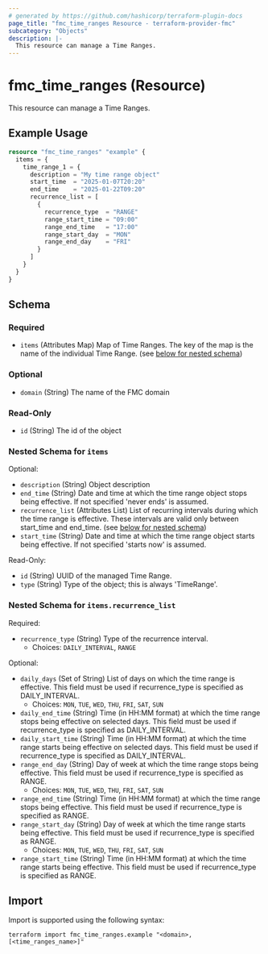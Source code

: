 ```yaml
---
# generated by https://github.com/hashicorp/terraform-plugin-docs
page_title: "fmc_time_ranges Resource - terraform-provider-fmc"
subcategory: "Objects"
description: |-
  This resource can manage a Time Ranges.
---
```


# fmc_time_ranges (Resource)

This resource can manage a Time Ranges.

## Example Usage

```terraform
resource "fmc_time_ranges" "example" {
  items = {
    time_range_1 = {
      description = "My time range object"
      start_time  = "2025-01-07T20:20"
      end_time    = "2025-01-22T09:20"
      recurrence_list = [
        {
          recurrence_type  = "RANGE"
          range_start_time = "09:00"
          range_end_time   = "17:00"
          range_start_day  = "MON"
          range_end_day    = "FRI"
        }
      ]
    }
  }
}
```

<!-- schema generated by tfplugindocs -->
## Schema

### Required

- `items` (Attributes Map) Map of Time Ranges. The key of the map is the name of the individual Time Range. (see [below for nested schema](#nestedatt--items))

### Optional

- `domain` (String) The name of the FMC domain

### Read-Only

- `id` (String) The id of the object

<a id="nestedatt--items"></a>
### Nested Schema for `items`

Optional:

- `description` (String) Object description
- `end_time` (String) Date and time at which the time range object stops being effective. If not specified 'never ends' is assumed.
- `recurrence_list` (Attributes List) List of recurring intervals during which the time range is effective. These intervals are valid only between start_time and end_time. (see [below for nested schema](#nestedatt--items--recurrence_list))
- `start_time` (String) Date and time at which the time range object starts being effective. If not specified 'starts now' is assumed.

Read-Only:

- `id` (String) UUID of the managed Time Range.
- `type` (String) Type of the object; this is always 'TimeRange'.

<a id="nestedatt--items--recurrence_list"></a>
### Nested Schema for `items.recurrence_list`

Required:

- `recurrence_type` (String) Type of the recurrence interval.
  - Choices: `DAILY_INTERVAL`, `RANGE`

Optional:

- `daily_days` (Set of String) List of days on which the time range is effective. This field must be used if recurrence_type is specified as DAILY_INTERVAL.
  - Choices: `MON`, `TUE`, `WED`, `THU`, `FRI`, `SAT`, `SUN`
- `daily_end_time` (String) Time (in HH:MM format) at which the time range stops being effective on selected days. This field must be used if recurrence_type is specified as DAILY_INTERVAL.
- `daily_start_time` (String) Time (in HH:MM format) at which the time range starts being effective on selected days. This field must be used if recurrence_type is specified as DAILY_INTERVAL.
- `range_end_day` (String) Day of week at which the time range stops being effective. This field must be used if recurrence_type is specified as RANGE.
  - Choices: `MON`, `TUE`, `WED`, `THU`, `FRI`, `SAT`, `SUN`
- `range_end_time` (String) Time (in HH:MM format) at which the time range stops being effective. This field must be used if recurrence_type is specified as RANGE.
- `range_start_day` (String) Day of week at which the time range starts being effective. This field must be used if recurrence_type is specified as RANGE.
  - Choices: `MON`, `TUE`, `WED`, `THU`, `FRI`, `SAT`, `SUN`
- `range_start_time` (String) Time (in HH:MM format) at which the time range starts being effective. This field must be used if recurrence_type is specified as RANGE.

## Import

Import is supported using the following syntax:

```shell
terraform import fmc_time_ranges.example "<domain>,[<time_ranges_name>]"
```

